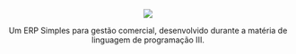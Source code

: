 <div align="center">
  <img src="https://ik.imagekit.io/joaosamuelgomes/logoSellStation_8vJ19v-r3.png?ik-sdk-version=javascript-1.4.3&updatedAt=1664241949555"/>
  <p>Um ERP Simples para gestão comercial, desenvolvido durante a matéria de linguagem de programação III.</p>
</div>
